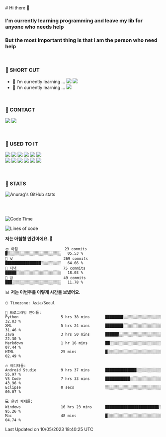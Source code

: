 <div>
# Hi there 👋

### I'm currently learning programming and leave my lib for anyone who needs help
### But the most important thing is that i am the person who need help

<br>

### 🚀 SHORT CUT

- 🔭 I’m currently learning ... <img src="https://img.shields.io/badge/Python-3776AB?style=plastic&logo=Python&logoColor=white"> <img src="https://img.shields.io/badge/C-A8B9CC?style=plastic&logo=C&logoColor=white">
- 🌱 I’m currently learning ... <img src="https://img.shields.io/badge/Tensorflow-FF6F00?style=plastic&logo=TensorFlow&logoColor=white">

<br>

### 📧 CONTACT
<a href="https://www.instagram.com/das_fef" target="_blank"><img src="https://img.shields.io/badge/Instagram-E4405F?style=plastic&logo=Instagram&logoColor=white"></a>
<img src="https://img.shields.io/badge/mealhouse3377@gmail.com-EA4335?style=plastic&logo=Gmail&logoColor=white">

<br>

### 📖 USED TO IT

<img src="https://img.shields.io/badge/Python-3776AB?style=plastic&logo=Python&logoColor=white"> <img src="https://img.shields.io/badge/C-A8B9CC?style=plastic&logo=C&logoColor=white"> <img src="https://img.shields.io/badge/Java-007396?style=plastic&logo=OpenJDK&logoColor=white"> <img src="https://img.shields.io/badge/Django-092E20?style=plastic&logo=Django&logoColor=white"> <img src="https://img.shields.io/badge/Tensorflow-FF6F00?style=plastic&logo=TensorFlow&logoColor=white"> <img src="https://img.shields.io/badge/R-276DC3?style=plastic&logo=R&logoColor=white"><br> 
<img src="https://img.shields.io/badge/MySql-4479A1?style=plastic&logo=MySql&logoColor=white"> <img src="https://img.shields.io/badge/MariaDB-003545?style=plastic&logo=MariaDB&logoColor=white"> <img src="https://img.shields.io/badge/Oracle-F80000?style=plastic&logo=Oracle&logoColor=white"> <img src="https://img.shields.io/badge/Jupyter-F37626?style=plastic&logo=Jupyter&logoColor=white"> <img src="https://img.shields.io/badge/Qt-41CD52?style=plastic&logo=Qt&logoColor=white"> <img src="https://img.shields.io/badge/SQLite-003B57?style=plastic&logo=SQLite&logoColor=white">

<br>

### 🔢 STATS
![Anurag's GitHub stats](https://github-readme-stats.vercel.app/api?username=dasfef&show_icons=true&theme=great-gatsby)

</div>

<br>
<br>

<!--START_SECTION:waka-->
![Code Time](http://img.shields.io/badge/Code%20Time-81%20hrs%2040%20mins-blue)

![Lines of code](https://img.shields.io/badge/%EC%A0%80%EB%8A%94%20%EC%97%AC%ED%83%9C%EA%B9%8C%EC%A7%80%20-4.7%20million%20%EC%A4%84%EC%9D%98%20%EC%BD%94%EB%93%9C%EB%A5%BC%20%EC%9E%91%EC%84%B1%ED%96%88%EC%96%B4%EC%9A%94.-blue)

**저는 아침형 인간이에요. 🐤** 

```text
🌞 아침                     23 commits          █░░░░░░░░░░░░░░░░░░░░░░░░   05.53 % 
🌆 낮　                     269 commits         ████████████████░░░░░░░░░   64.66 % 
🌃 저녁                     75 commits          █████░░░░░░░░░░░░░░░░░░░░   18.03 % 
🌙 밤　                     49 commits          ███░░░░░░░░░░░░░░░░░░░░░░   11.78 % 
```


📊 **저는 이번주를 이렇게 시간을 보냈어요.** 

```text
🕑︎ Timezone: Asia/Seoul

💬 프로그래밍 언어들: 
Python                   5 hrs 38 mins       ████████░░░░░░░░░░░░░░░░░   32.83 % 
XML                      5 hrs 24 mins       ████████░░░░░░░░░░░░░░░░░   31.46 % 
Java                     3 hrs 50 mins       ██████░░░░░░░░░░░░░░░░░░░   22.30 % 
Markdown                 1 hr 16 mins        ██░░░░░░░░░░░░░░░░░░░░░░░   07.44 % 
HTML                     25 mins             █░░░░░░░░░░░░░░░░░░░░░░░░   02.49 % 

🔥 에디터들: 
Android Studio           9 hrs 37 mins       ██████████████░░░░░░░░░░░   55.97 % 
VS Code                  7 hrs 33 mins       ███████████░░░░░░░░░░░░░░   43.96 % 
Eclipse                  0 secs              ░░░░░░░░░░░░░░░░░░░░░░░░░   00.07 % 

💻 운영 체제들: 
Windows                  16 hrs 23 mins      ████████████████████████░   95.26 % 
Mac                      48 mins             █░░░░░░░░░░░░░░░░░░░░░░░░   04.74 % 
```


 Last Updated on 10/05/2023 18:40:25 UTC
<!--END_SECTION:waka-->
